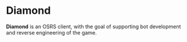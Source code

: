 # Diamond

__Diamond__ is an OSRS client, with the goal of supporting bot development and reverse engineering
of the game.
